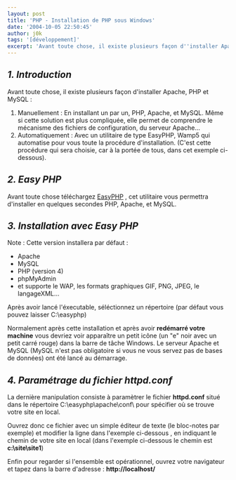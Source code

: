 ```yaml
---
layout: post
title: 'PHP - Installation de PHP sous Windows'
date: '2004-10-05 22:50:45'
author: j0k
tags: '[développement]'
excerpt: 'Avant toute chose, il existe plusieurs façon d''installer Apache, PHP et MySQL...'
---
```


## _1. Introduction_

Avant toute chose, il existe plusieurs façon d'installer Apache, PHP et MySQL :

 1. Manuellement : En installant un par
    un, PHP, Apache, et MySQL. Même si
    cette solution est plus compliquée,
    elle permet de comprendre le
    mécanisme des fichiers de
    configuration, du serveur Apache...
 2. Automatiquement : Avec un utilitaire
    de type EasyPHP, Wamp5 qui
    automatise pour vous toute la
    procédure d'installation. (C'est
    cette procédure qui sera choisie,
    car à la portée de tous, dans cet
    exemple ci-dessous).

##  _2. Easy PHP_

 Avant toute chose téléchargez [EasyPHP](http://www.easyphp.org/telechargements.php3) , cet utilitaire vous permettra d'installer en quelques secondes PHP, Apache, et MySQL.

##  _3. Installation avec Easy PHP_

 Note : Cette version installera par défaut :

 - Apache
 - MySQL
 - PHP (version 4)
 - phpMyAdmin
 - et supporte le WAP, les formats graphiques GIF, PNG, JPEG, le langageXML...

Après avoir lancé l'éxecutable, séléctionnez un répertoire (par défaut vous pouvez laisser C:\easyphp)

  Normalement après cette installation et après avoir **redémarré votre machine** vous devriez voir apparaître un petit icône (un "e" noir avec un petit carré rouge) dans la barre de tâche Windows. Le serveur Apache et MySQL (MySQL n'est pas obligatoire si vous ne vous servez pas de bases de données) ont été lancé au démarrage.

##  _4. Paramétrage du fichier httpd.conf_

 La dernière manipulation consiste à paramètrer le fichier **httpd.conf** situé dans le répertoire C:\easyphp\apache\conf\ pour spécifier où se trouve votre site en local.

  Ouvrez donc ce fichier avec un simple éditeur de texte (le bloc-notes par exemple) et modifier la ligne dans l'exemple ci-dessous , en indiquant le chemin de votre site en local (dans l'exemple ci-dessous le chemin est **c:\site\site1**)

  Enfin pour regarder si l'ensemble est opérationnel, ouvrez votre navigateur et tapez dans la barre d'adresse :
**http://localhost/**
